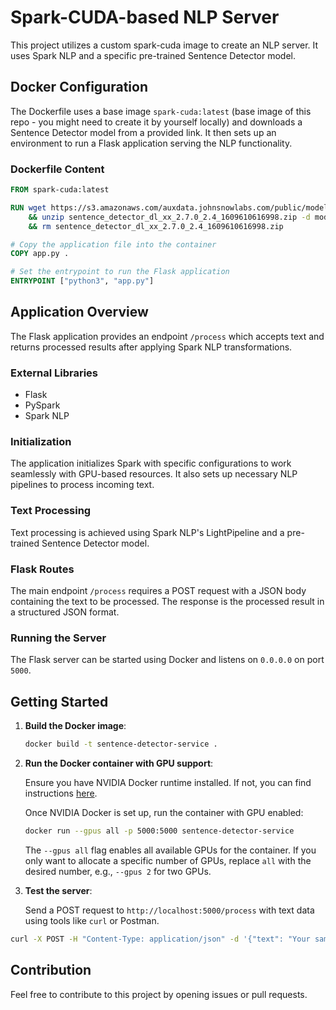 # Spark-CUDA-based NLP Server

This project utilizes a custom spark-cuda image to create an NLP server. It uses Spark NLP and a specific pre-trained Sentence Detector model.

## Docker Configuration

The Dockerfile uses a base image `spark-cuda:latest` (base image of this repo - you might need to create it by yourself locally) and downloads a Sentence Detector model from a provided link. It then sets up an environment to run a Flask application serving the NLP functionality.

### Dockerfile Content

```Dockerfile
FROM spark-cuda:latest

RUN wget https://s3.amazonaws.com/auxdata.johnsnowlabs.com/public/models/sentence_detector_dl_xx_2.7.0_2.4_1609610616998.zip \
    && unzip sentence_detector_dl_xx_2.7.0_2.4_1609610616998.zip -d model \
    && rm sentence_detector_dl_xx_2.7.0_2.4_1609610616998.zip

# Copy the application file into the container
COPY app.py .

# Set the entrypoint to run the Flask application
ENTRYPOINT ["python3", "app.py"]
```

## Application Overview

The Flask application provides an endpoint `/process` which accepts text and returns processed results after applying Spark NLP transformations.

### External Libraries

- Flask
- PySpark
- Spark NLP

### Initialization

The application initializes Spark with specific configurations to work seamlessly with GPU-based resources. It also sets up necessary NLP pipelines to process incoming text.

### Text Processing

Text processing is achieved using Spark NLP's LightPipeline and a pre-trained Sentence Detector model.

### Flask Routes

The main endpoint `/process` requires a POST request with a JSON body containing the text to be processed. The response is the processed result in a structured JSON format.

### Running the Server

The Flask server can be started using Docker and listens on `0.0.0.0` on port `5000`.

## Getting Started

1. **Build the Docker image**:

   ```bash
   docker build -t sentence-detector-service .
   ```

2. **Run the Docker container with GPU support**:

   Ensure you have NVIDIA Docker runtime installed. If not, you can find instructions [here](https://github.com/NVIDIA/nvidia-docker).

   Once NVIDIA Docker is set up, run the container with GPU enabled:

   ```bash
   docker run --gpus all -p 5000:5000 sentence-detector-service
   ```

   The `--gpus all` flag enables all available GPUs for the container. If you only want to allocate a specific number of GPUs, replace `all` with the desired number, e.g., `--gpus 2` for two GPUs.

3. **Test the server**:

   Send a POST request to `http://localhost:5000/process` with text data using tools like `curl` or Postman.

```bash
curl -X POST -H "Content-Type: application/json" -d '{"text": "Your sample text here."}' http://localhost:5000/process
```

## Contribution

Feel free to contribute to this project by opening issues or pull requests.
